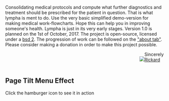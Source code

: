 

<script>
document.getElementById( "indexsmall").style.backgroundColor="#EFAB00";
document.getElementById( "indextext").style.color="#000000";
document.getElementById( "index").className="menu2active";
</script>
Consolidating medical protocols and compute what further diagnostics and treatment should be prescribed for the patient in question. That is what <span class="sc">lympha</span> is ment to do. Use the very basic simplified demo-version for making medical work-flowcharts. Hope this can help you in improving someone's health. <span class="sc">Lympha</span> is just in its very early stages. Version 1.0 is planned on the 1st of October, 2017. The project is open-source, licensed under a <a href="http://opensource.org/licenses/BSD-2-Clause"><span class="sc">bsd 2</span></a>. The progression of work can be followed on the <a href="about.md">"about tab"</a>. Please consider making a donation in order to make this project possible.


<span style="float:right;text-align:left;diplay:block;width:auto;">[<img src="https://avatars3.githubusercontent.com/u/16224494?v=3&s=80" style="display:inline-block;"/>](https://github.com/RickardHultgren)<span style="vertical-align:bottom;display:inline-block;">Sincerely<br>[Rickard](https://github.com/RickardHultgren)</span></span>
<script src="//cdnjs.cloudflare.com/ajax/libs/jquery/2.1.3/jquery.min.js"></script>


<br> <br> <br>


<script>
var paperMenu = {
	$window: $('#paper-window'),
	$paperFront: $('#paper-front'),
	$hamburger: $('.hamburger'),
	offset: 1800,
	pageHeight: $('#paper-front').outerHeight(),

	open: function() {
		this.$window.addClass('tilt');
		this.$hamburger.off('click');
		$('#container, .hamburger').on('click', this.close.bind(this));
		this.hamburgerFix(true);
		console.log('opening...');
	},
	close: function() {
		this.$window.removeClass('tilt'); 
		$('#container, .hamburger').off('click');
		this.$hamburger.on('click', this.open.bind(this));
		this.hamburgerFix(false);
		console.log('closing...');
	},
	updateTransformOrigin: function() {
		scrollTop = this.$window.scrollTop();
		equation = (scrollTop + this.offset) / this.pageHeight * 100;
		this.$paperFront.css('transform-origin', 'center ' + equation + '%');
	},
	//hamburger icon fix to keep its position
	hamburgerFix: function(opening) {
			if(opening) {
				$('.hamburger').css({
					position: 'absolute',
					top: this.$window.scrollTop() + 30 + 'px'
				});
			} else {
				setTimeout(function() {
					$('.hamburger').css({
						position: 'fixed',
						top: '30px'
					});
				}, 300);
			}
		},
	bindEvents: function() {
		this.$hamburger.on('click', this.open.bind(this));
		$('.close').on('click', this.close.bind(this));
		this.$window.on('scroll', this.updateTransformOrigin.bind(this));
	},
	init: function() {
		this.bindEvents();
		this.updateTransformOrigin();
	},
};

paperMenu.init();
</script>


<link href="http://fonts.googleapis.com/css?family=Architects+Daughter" rel="stylesheet" />


<div id="paper-window">
	<div id="paper-front">
		<div class="hamburger"><span></span></div>
		<div id="container">
			<section>
				<h1>Page Tilt Menu Effect</h1>
				<p>Click the hamburger icon to see it in action</p>
			</section>
			<section></section>
			<section></section>
			<section></section>
		</div>
	</div>
</div>